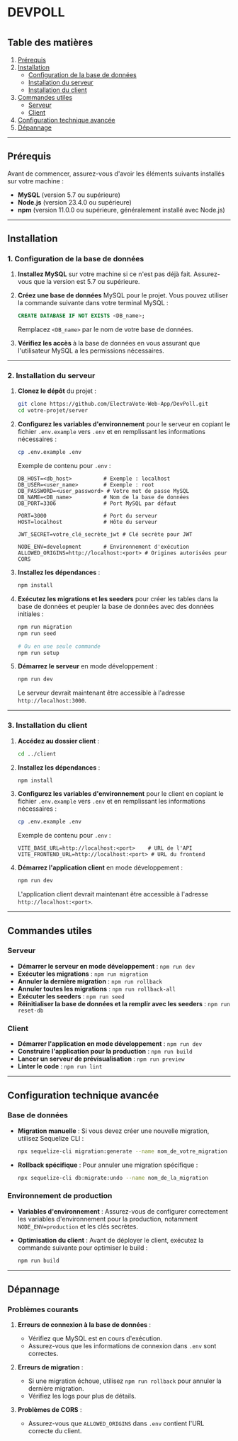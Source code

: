 # DEVPOLL

# 

## Table des matières

1. [Prérequis](#prérequis)
2. [Installation](#installation)
   - [Configuration de la base de données](#1-configuration-de-la-base-de-données)
   - [Installation du serveur](#2-installation-du-serveur)
   - [Installation du client](#3-installation-du-client)
3. [Commandes utiles](#commandes-utiles)
   - [Serveur](#serveur)
   - [Client](#client)
4. [Configuration technique avancée](#configuration-technique-avancée)
5. [Dépannage](#dépannage)

---

## Prérequis

Avant de commencer, assurez-vous d'avoir les éléments suivants installés sur votre machine :

- **MySQL** (version 5.7 ou supérieure)
- **Node.js** (version 23.4.0 ou supérieure)
- **npm** (version 11.0.0 ou supérieure, généralement installé avec Node.js)

---

## Installation

### 1. Configuration de la base de données

1. **Installez MySQL** sur votre machine si ce n'est pas déjà fait. Assurez-vous que la version est 5.7 ou supérieure.
2. **Créez une base de données** MySQL pour le projet. Vous pouvez utiliser la commande suivante dans votre terminal MySQL :

   ```sql
   CREATE DATABASE IF NOT EXISTS <DB_name>;
   ```

   Remplacez `<DB_name>` par le nom de votre base de données.

3. **Vérifiez les accès** à la base de données en vous assurant que l'utilisateur MySQL a les permissions nécessaires.

---

### 2. Installation du serveur

1. **Clonez le dépôt** du projet :

   ```bash
   git clone https://github.com/ElectraVote-Web-App/DevPoll.git
   cd votre-projet/server
   ```

2. **Configurez les variables d'environnement** pour le serveur en copiant le fichier `.env.example` vers `.env` et en remplissant les informations nécessaires :

   ```bash
   cp .env.example .env
   ```

   Exemple de contenu pour `.env` :

   ```env
   DB_HOST=<db_host>          # Exemple : localhost
   DB_USER=<user_name>        # Exemple : root
   DB_PASSWORD=<user_password> # Votre mot de passe MySQL
   DB_NAME=<DB_name>          # Nom de la base de données
   DB_PORT=3306               # Port MySQL par défaut

   PORT=3000                  # Port du serveur
   HOST=localhost             # Hôte du serveur

   JWT_SECRET=votre_clé_secrète_jwt # Clé secrète pour JWT

   NODE_ENV=development       # Environnement d'exécution
   ALLOWED_ORIGINS=http://localhost:<port> # Origines autorisées pour CORS
   ```

3. **Installez les dépendances** :

   ```bash
   npm install
   ```

4. **Exécutez les migrations et les seeders** pour créer les tables dans la base de données et peupler la base de données avec des données initiales :

   ```bash
   npm run migration
   npm run seed

   # Ou en une seule commande
   npm run setup
   ```

5. **Démarrez le serveur** en mode développement :

   ```bash
   npm run dev
   ```

   Le serveur devrait maintenant être accessible à l'adresse `http://localhost:3000`.

---

### 3. Installation du client

1. **Accédez au dossier client** :

   ```bash
   cd ../client
   ```

2. **Installez les dépendances** :

   ```bash
   npm install
   ```

3. **Configurez les variables d'environnement** pour le client en copiant le fichier `.env.example` vers `.env` et en remplissant les informations nécessaires :

   ```bash
   cp .env.example .env
   ```

   Exemple de contenu pour `.env` :

   ```env
   VITE_BASE_URL=http://localhost:<port>    # URL de l'API
   VITE_FRONTEND_URL=http://localhost:<port> # URL du frontend
   ```

4. **Démarrez l'application client** en mode développement :

   ```bash
   npm run dev
   ```

   L'application client devrait maintenant être accessible à l'adresse `http://localhost:<port>`.

---

## Commandes utiles

### Serveur

- **Démarrer le serveur en mode développement** : `npm run dev`
- **Exécuter les migrations** : `npm run migration`
- **Annuler la dernière migration** : `npm run rollback`
- **Annuler toutes les migrations** : `npm run rollback-all`
- **Exécuter les seeders** : `npm run seed`
- **Réinitialiser la base de données et la remplir avec les seeders** : `npm run reset-db`

### Client

- **Démarrer l'application en mode développement** : `npm run dev`
- **Construire l'application pour la production** : `npm run build`
- **Lancer un serveur de prévisualisation** : `npm run preview`
- **Linter le code** : `npm run lint`

---

## Configuration technique avancée

### Base de données

- **Migration manuelle** : Si vous devez créer une nouvelle migration, utilisez Sequelize CLI :
  ```bash
  npx sequelize-cli migration:generate --name nom_de_votre_migration
  ```

- **Rollback spécifique** : Pour annuler une migration spécifique :
  ```bash
  npx sequelize-cli db:migrate:undo --name nom_de_la_migration
  ```

### Environnement de production

- **Variables d'environnement** : Assurez-vous de configurer correctement les variables d'environnement pour la production, notamment `NODE_ENV=production` et les clés secrètes.

- **Optimisation du client** : Avant de déployer le client, exécutez la commande suivante pour optimiser le build :
  ```bash
  npm run build
  ```

---

## Dépannage

### Problèmes courants

1. **Erreurs de connexion à la base de données** :
   - Vérifiez que MySQL est en cours d'exécution.
   - Assurez-vous que les informations de connexion dans `.env` sont correctes.

2. **Erreurs de migration** :
   - Si une migration échoue, utilisez `npm run rollback` pour annuler la dernière migration.
   - Vérifiez les logs pour plus de détails.

3. **Problèmes de CORS** :
   - Assurez-vous que `ALLOWED_ORIGINS` dans `.env` contient l'URL correcte du client.


